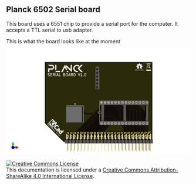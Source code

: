 ## Planck 6502 Serial board

This board uses a 6551 chip to provide a serial port for the computer. It accepts a TTL serial to usb adapter.

This is what the board looks like at the moment

![3D view](serial_board.png)

<a rel="license" href="http://creativecommons.org/licenses/by-sa/4.0/"><img alt="Creative Commons License" style="border-width:0" src="https://i.creativecommons.org/l/by-sa/4.0/88x31.png" /></a><br />This documentation is licensed under a <a rel="license" href="http://creativecommons.org/licenses/by-sa/4.0/">Creative Commons Attribution-ShareAlike 4.0 International License</a>.
